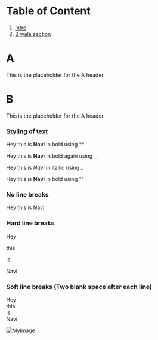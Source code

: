 # Table of Content

1. [Intro](#A)
2. [B wala section](#B)



# A

This is the placeholder for the A header




# B

This is the placeholder for the A header



### Styling of text


Hey this is **Navi** in bold using ** 

Hey this is __Navi__ in bold again using __

Hey this is _Navi_ in itallic using _

Hey this is <b>Navi</b> in bold using "<b></b>"



### No line breaks

Hey
this
is
Navi

### Hard line breaks

Hey

this

is

Navi

### Soft line breaks (Two blank space after each line)

Hey  
this  
is  
Navi  



![MyImage](https://res.cloudinary.com/drfaohzpo/image/upload/v1665864444/portfolio/home_iw6jpo.jpg)
